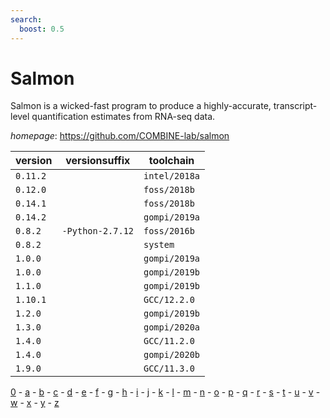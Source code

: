 ```yaml
---
search:
  boost: 0.5
---
```

# Salmon

Salmon is a wicked-fast program to produce a highly-accurate,  transcript-level quantification estimates from RNA-seq data.

*homepage*: <https://github.com/COMBINE-lab/salmon>

version | versionsuffix | toolchain
--------|---------------|----------
``0.11.2`` |  | ``intel/2018a``
``0.12.0`` |  | ``foss/2018b``
``0.14.1`` |  | ``foss/2018b``
``0.14.2`` |  | ``gompi/2019a``
``0.8.2`` | ``-Python-2.7.12`` | ``foss/2016b``
``0.8.2`` |  | ``system``
``1.0.0`` |  | ``gompi/2019a``
``1.0.0`` |  | ``gompi/2019b``
``1.1.0`` |  | ``gompi/2019b``
``1.10.1`` |  | ``GCC/12.2.0``
``1.2.0`` |  | ``gompi/2019b``
``1.3.0`` |  | ``gompi/2020a``
``1.4.0`` |  | ``GCC/11.2.0``
``1.4.0`` |  | ``gompi/2020b``
``1.9.0`` |  | ``GCC/11.3.0``

[0](../0/index.md) - [a](../a/index.md) - [b](../b/index.md) - [c](../c/index.md) - [d](../d/index.md) - [e](../e/index.md) - [f](../f/index.md) - [g](../g/index.md) - [h](../h/index.md) - [i](../i/index.md) - [j](../j/index.md) - [k](../k/index.md) - [l](../l/index.md) - [m](../m/index.md) - [n](../n/index.md) - [o](../o/index.md) - [p](../p/index.md) - [q](../q/index.md) - [r](../r/index.md) - [s](../s/index.md) - [t](../t/index.md) - [u](../u/index.md) - [v](../v/index.md) - [w](../w/index.md) - [x](../x/index.md) - [y](../y/index.md) - [z](../z/index.md)

